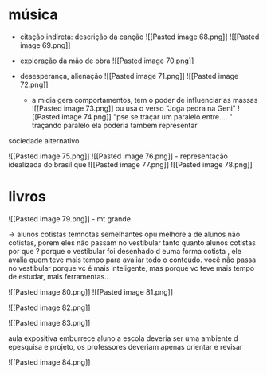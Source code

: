 # música
- citação indireta: descrição da canção 
![[Pasted image 68.png]]
![[Pasted image 69.png]]

- exploração da mão de obra
![[Pasted image 70.png]]

- desesperança, alienação 
![[Pasted image 71.png]]
![[Pasted image 72.png]]
	- a midia gera comportamentos, tem o poder de influenciar as massas
![[Pasted image 73.png]]
	ou usa o verso "Joga pedra na Geni"
![[Pasted image 74.png]]
 "pse se traçar um paralelo entre....
 " traçando paralelo ela poderia tambem representar 
 
 sociedade alternativo 

![[Pasted image 75.png]]
![[Pasted image 76.png]]
	- representação idealizada do brasil que 
![[Pasted image 77.png]]
![[Pasted image 78.png]]

# livros 
![[Pasted image 79.png]]
	-	mt grande 

-> alunos cotistas temnotas semelhantes opu melhore a de alunos não cotistas, porem eles não passam no vestibular tanto quanto alunos cotistas por que ? porque o vestibular foi desenhado d euma forma cotista , ele avalia quem teve mais tempo para avaliar todo o conteúdo. você não passa no vestibular porque vc é mais inteligente, mas porque vc teve mais tempo de estudar, mais ferramentas.. 

![[Pasted image 80.png]]
![[Pasted image 81.png]]

![[Pasted image 82.png]]

![[Pasted image 83.png]]

aula expositiva emburrece  aluno 
a escola deveria ser uma ambiente d epesquisa e projeto, os professores deveriam apenas orientar e revisar

![[Pasted image 84.png]]